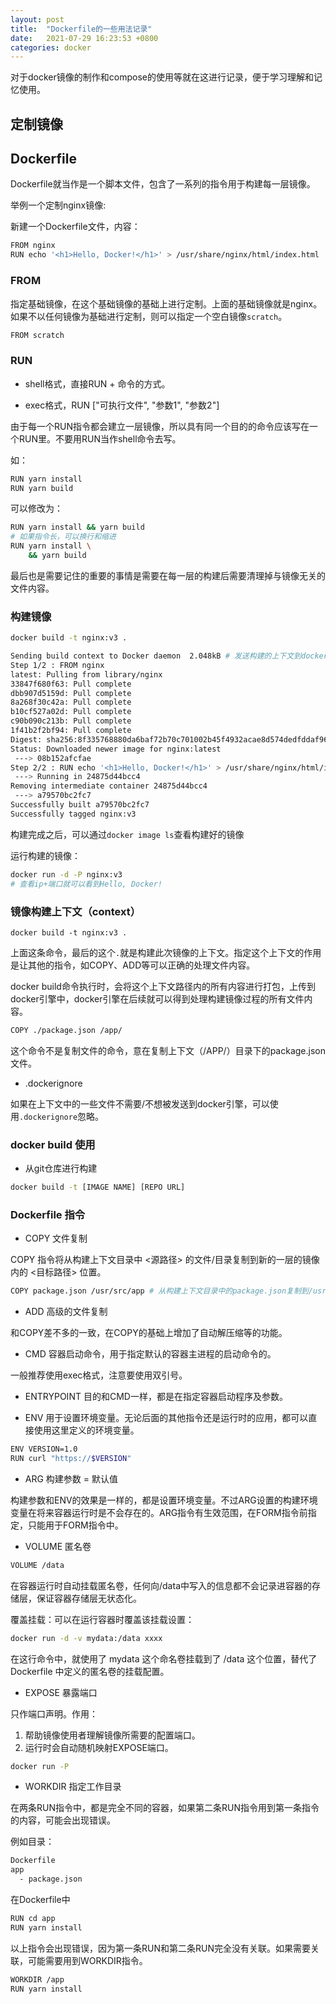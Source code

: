 ```yaml
---
layout: post
title:  "Dockerfile的一些用法记录"
date:   2021-07-29 16:23:53 +0800
categories: docker
---
```


对于docker镜像的制作和compose的使用等就在这进行记录，便于学习理解和记忆使用。

## 定制镜像

## Dockerfile

Dockerfile就当作是一个脚本文件，包含了一系列的指令用于构建每一层镜像。

举例一个定制nginx镜像:

新建一个Dockerfile文件，内容：

```bash
FROM nginx
RUN echo '<h1>Hello, Docker!</h1>' > /usr/share/nginx/html/index.html
```

### FROM

指定基础镜像，在这个基础镜像的基础上进行定制。上面的基础镜像就是nginx。如果不以任何镜像为基础进行定制，则可以指定一个空白镜像`scratch`。

```bash
FROM scratch
```

### RUN

- shell格式，直接RUN + 命令的方式。

- exec格式，RUN ["可执行文件", "参数1", "参数2"]

由于每一个RUN指令都会建立一层镜像，所以具有同一个目的的命令应该写在一个RUN里。不要用RUN当作shell命令去写。

如：

```bash
RUN yarn install
RUN yarn build
```
可以修改为：

```bash
RUN yarn install && yarn build
# 如果指令长，可以换行和缩进
RUN yarn install \
    && yarn build
```

最后也是需要记住的重要的事情是需要在每一层的构建后需要清理掉与镜像无关的文件内容。

### 构建镜像

```bash
docker build -t nginx:v3 .

Sending build context to Docker daemon  2.048kB # 发送构建的上下文到docker引擎（上下文为命令中的 .）
Step 1/2 : FROM nginx
latest: Pulling from library/nginx
33847f680f63: Pull complete 
dbb907d5159d: Pull complete 
8a268f30c42a: Pull complete 
b10cf527a02d: Pull complete 
c90b090c213b: Pull complete 
1f41b2f2bf94: Pull complete 
Digest: sha256:8f335768880da6baf72b70c701002b45f4932acae8d574dedfddaf967fc3ac90
Status: Downloaded newer image for nginx:latest
 ---> 08b152afcfae
Step 2/2 : RUN echo '<h1>Hello, Docker!</h1>' > /usr/share/nginx/html/index.html
 ---> Running in 24875d44bcc4
Removing intermediate container 24875d44bcc4
 ---> a79570bc2fc7
Successfully built a79570bc2fc7
Successfully tagged nginx:v3
```

构建完成之后，可以通过`docker image ls`查看构建好的镜像

运行构建的镜像：

```bash
docker run -d -P nginx:v3
# 查看ip+端口就可以看到Hello, Docker!
```

### 镜像构建上下文（context）

`docker build -t nginx:v3 .`

上面这条命令，最后的这个`.`就是构建此次镜像的上下文。指定这个上下文的作用是让其他的指令，如COPY、ADD等可以正确的处理文件内容。

docker build命令执行时，会将这个上下文路径内的所有内容进行打包，上传到docker引擎中，docker引擎在后续就可以得到处理构建镜像过程的所有文件内容。

```bash
COPY ./package.json /app/
```

这个命令不是复制文件的命令，意在复制上下文（/APP/）目录下的package.json文件。

- .dockerignore

如果在上下文中的一些文件不需要/不想被发送到docker引擎，可以使用`.dockerignore`忽略。

### docker build 使用

- 从git仓库进行构建

```bash
docker build -t [IMAGE NAME] [REPO URL]
```

### Dockerfile 指令

- COPY 文件复制

COPY 指令将从构建上下文目录中 <源路径> 的文件/目录复制到新的一层的镜像内的 <目标路径> 位置。

```bash
COPY package.json /usr/src/app # 从构建上下文目录中的package.json复制到/usr/src/app中
```

- ADD 高级的文件复制

和COPY差不多的一致，在COPY的基础上增加了自动解压缩等的功能。

- CMD 容器启动命令，用于指定默认的容器主进程的启动命令的。

一般推荐使用exec格式，注意要使用双引号。

- ENTRYPOINT 目的和CMD一样，都是在指定容器启动程序及参数。

- ENV 用于设置环境变量。无论后面的其他指令还是运行时的应用，都可以直接使用这里定义的环境变量。

```bash
ENV VERSION=1.0
RUN curl "https://$VERSION"
```

- ARG 构建参数 = 默认值

构建参数和ENV的效果是一样的，都是设置环境变量。不过ARG设置的构建环境变量在将来容器运行时是不会存在的。ARG指令有生效范围，在FORM指令前指定，只能用于FORM指令中。

- VOLUME 匿名卷

```bash
VOLUME /data
```

在容器运行时自动挂载匿名卷，任何向/data中写入的信息都不会记录进容器的存储层，保证容器存储层无状态化。

覆盖挂载：可以在运行容器时覆盖该挂载设置：

```bash
docker run -d -v mydata:/data xxxx
```

在这行命令中，就使用了 mydata 这个命名卷挂载到了 /data 这个位置，替代了 Dockerfile 中定义的匿名卷的挂载配置。

- EXPOSE 暴露端口

只作端口声明。作用：

1. 帮助镜像使用者理解镜像所需要的配置端口。
2. 运行时会自动随机映射EXPOSE端口。

```bash
docker run -P
```

- WORKDIR 指定工作目录

在两条RUN指令中，都是完全不同的容器，如果第二条RUN指令用到第一条指令的内容，可能会出现错误。

例如目录：

```bash
Dockerfile
app
  - package.json
```
在Dockerfile中

```bash
RUN cd app
RUN yarn install
```

以上指令会出现错误，因为第一条RUN和第二条RUN完全没有关联。如果需要关联，可能需要用到WORKDIR指令。

```bash
WORKDIR /app
RUN yarn install
```